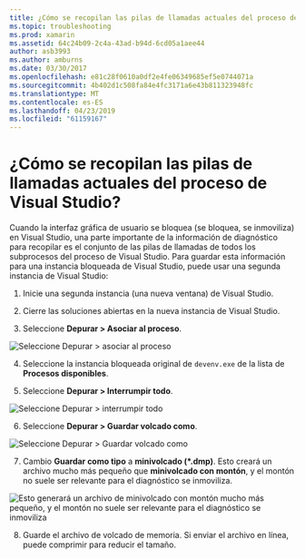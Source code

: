 ```yaml
---
title: ¿Cómo se recopilan las pilas de llamadas actuales del proceso de Visual Studio?
ms.topic: troubleshooting
ms.prod: xamarin
ms.assetid: 64c24b09-2c4a-43ad-b94d-6cd05a1aee44
author: asb3993
ms.author: amburns
ms.date: 03/30/2017
ms.openlocfilehash: e81c28f0610a0df2e4fe06349685ef5e0744071a
ms.sourcegitcommit: 4b402d1c508fa84e4fc3171a6e43b811323948fc
ms.translationtype: MT
ms.contentlocale: es-ES
ms.lasthandoff: 04/23/2019
ms.locfileid: "61159167"
---
```

# <a name="how-do-i-collect-the-current-call-stacks-of-the-visual-studio-process"></a>¿Cómo se recopilan las pilas de llamadas actuales del proceso de Visual Studio?

Cuando la interfaz gráfica de usuario se bloquea (se bloquea, se inmoviliza) en Visual Studio, una parte importante de la información de diagnóstico para recopilar es el conjunto de las pilas de llamadas de todos los subprocesos del proceso de Visual Studio. Para guardar esta información para una instancia bloqueada de Visual Studio, puede usar una segunda instancia de Visual Studio:

1. Inicie una segunda instancia (una nueva ventana) de Visual Studio.

2. Cierre las soluciones abiertas en la nueva instancia de Visual Studio.

3. Seleccione **Depurar > Asociar al proceso**.

  ![](vs-callstack-images/image1.png "Seleccione Depurar > asociar al proceso")

4. Seleccione la instancia bloqueada original de `devenv.exe` de la lista de **Procesos disponibles**.

5. Seleccione **Depurar > Interrumpir todo**.

  ![](vs-callstack-images/image2.png "Seleccione Depurar > interrumpir todo")

6. Seleccione **Depurar > Guardar volcado como**.

  ![](vs-callstack-images/image3.png "Seleccione Depurar > Guardar volcado como")

7. Cambio **Guardar como tipo** a **minivolcado (\*.dmp)**. Esto creará un archivo mucho más pequeño que **minivolcado con montón**, y el montón no suele ser relevante para el diagnóstico se inmoviliza.

  ![](vs-callstack-images/image4.png "Esto generará un archivo de minivolcado con montón mucho más pequeño, y el montón no suele ser relevante para el diagnóstico se inmoviliza")

8. Guarde el archivo de volcado de memoria. Si enviar el archivo en línea, puede comprimir para reducir el tamaño.
